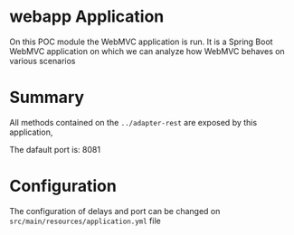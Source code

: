 # webapp Application

On this POC module the WebMVC application is run.
It is a Spring Boot WebMVC application on which we can analyze how WebMVC behaves on various scenarios

# Summary
All methods contained on the `../adapter-rest` are exposed by this application, 

The dafault port is: 8081

# Configuration
The configuration of delays and port can be changed on `src/main/resources/application.yml` file
